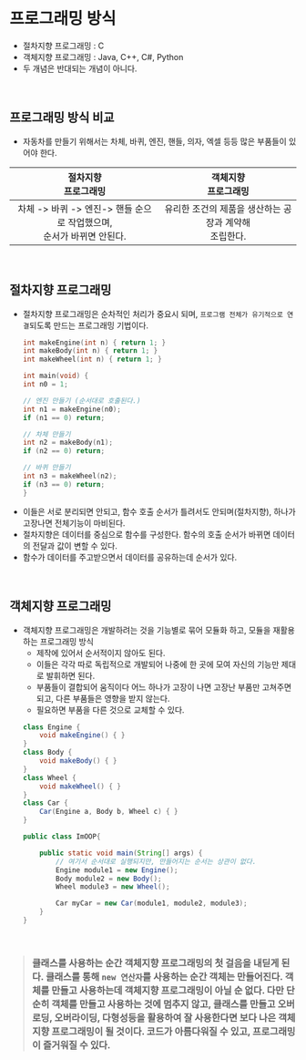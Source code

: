 # 프로그래밍 방식
 * 절차지향 프로그래밍 : C
 * 객체지향 프로그래밍 : Java, C++, C#, Python
 * 두 개념은 반대되는 개념이 아니다.

</br>

 ## 프로그래밍 방식 비교
  * 자동차를 만들기 위해서는 차체, 바퀴, 엔진, 핸들, 의자, 엑셀 등등 많은 부품들이 있어야 한다.
  <!-- table -->
  |절차지향</br>프로그래밍|객체지향</br>프로그래밍|
  |:--:|:--:|
  |차체 -> 바퀴 -> 엔진-> 핸들 순으로 작업했으며, </br>순서가 바뀌면 안된다.|유리한 조건의 제품을 생산하는 공장과 계약해</br>조립한다.|


  </br>

 ## 절차지향 프로그래밍
  * 절차지향 프로그래밍은 순차적인 처리가 중요시 되며, `프로그램 전체가 유기적으로 연결`되도록 만드는 프로그래밍 기법이다.
    ```C
    int makeEngine(int n) { return 1; }
    int makeBody(int n) { return 1; }
    int makeWheel(int n) { return 1; }

    int main(void) {
    int n0 = 1;

    // 엔진 만들기 (순서대로 호출된다.)
    int n1 = makeEngine(n0);
    if (n1 == 0) return;

    // 차체 만들기
    int n2 = makeBody(n1);
    if (n2 == 0) return;

    // 바퀴 만들기
    int n3 = makeWheel(n2);
    if (n3 == 0) return;
    }
    ``` 
  * 이들은 서로 분리되면 안되고, 함수 호출 순서가 틀려서도 안되며(절차지향), 하나가 고장나면 전체기능이 마비된다.
  * 절차지향은 데이터를 중심으로 함수를 구성한다. 함수의 호출 순서가 바뀌면 데이터의 전달과 값이 변할 수 있다.
  * 함수가 데이터를 주고받으면서 데이터를 공유하는데 순서가 있다.

 </br>

 ## 객체지향 프로그래밍
  * 객체지향 프로그래밍은 개발하려는 것을 기능별로 묶어 모듈화 하고, 모듈을 재활용하는 프로그래밍 방식
    * 제작에 있어서 순서적이지 않아도 된다.
    * 이들은 각각 따로 독립적으로 개발되어 나중에 한 곳에 모여 자신의 기능만 제대로 발휘하면 된다.
    * 부품들이 결합되어 움직이다 어느 하나가 고장이 나면 고장난 부품만 고쳐주면 되고, 다른 부품들은 영향을 받지 않는다.
    * 필요하면 부품을 다른 것으로 교체할 수 있다.
    ```java
    class Engine {
        void makeEngine() { }
    }
    class Body {
        void makeBody() { }
    }
    class Wheel {
        void makeWheel() { }
    }
    class Car {
        Car(Engine a, Body b, Wheel c) { }
    }

    public class ImOOP{

        public static void main(String[] args) {
            // 여기서 순서대로 실행되지만, 만들어지는 순서는 상관이 없다.
            Engine module1 = new Engine();
            Body module2 = new Body();
            Wheel module3 = new Wheel();

            Car myCar = new Car(module1, module2, module3);
        }
    }
    ```

</br>

>### 클래스를 사용하는 순간 객체지향 프로그래밍의 첫 걸음을 내딛게 된다. 클래스를 통해 `new 연산자`를 사용하는 순간 객체는 만들어진다. 객체를 만들고 사용하는데 객체지향 프로그래밍이 아닐 순 없다. 다만 단순히 객체를 만들고 사용하는 것에 멈추지 않고, 클래스를 만들고 오버로딩, 오버라이딩, 다형성등을 활용하여 잘 사용한다면 보다 나은 객체지향 프로그래밍이 될 것이다. 코드가 아름다워질 수 있고, 프로그래밍이 즐거워질 수 있다.